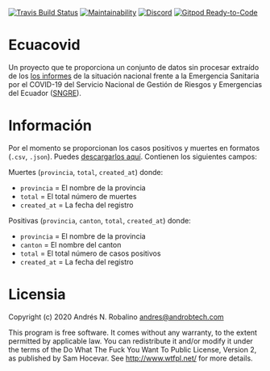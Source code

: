 [![Travis Build Status](https://travis-ci.org/andrab/ecuacovid.svg?branch=master)](https://travis-ci.org/andrab/ecuacovid)
[![Maintainability](https://api.codeclimate.com/v1/badges/2c1e8fb845a904141619/maintainability)](https://codeclimate.com/github/andrab/ecuacovid/maintainability)
[![Discord](https://img.shields.io/discord/693754947040444436.svg?logo=discord)](https://discord.gg/WnS2ss)
[![Gitpod Ready-to-Code](https://img.shields.io/badge/Gitpod-Ready--to--Code-blue?logo=gitpod)](https://gitpod.io/#https://github.com/andrab/ecuacovid)


# Ecuacovid

Un proyecto que te proporciona un conjunto de datos sin procesar extraído de los [los informes](fuentes/) de la situación nacional frente a la Emergencia Sanitaria por el COVID-19 del Servicio Nacional de Gestión de Riesgos y Emergencias del Ecuador ([SNGRE](https://www.gestionderiesgos.gob.ec)).

# Información

Por el momento se proporcionan los casos positivos y muertes en formatos (`.csv`, `.json`). Puedes [descargarlos aquí](datos_crudos/). Contienen los siguientes campos:

Muertes (`provincia`, `total`, `created_at`) donde:

* `provincia` = El nombre de la provincia
* `total` = El total número de muertes
* `created_at` = La fecha del registro

Positivas (`provincia`, `canton`, `total`, `created_at`) donde:

* `provincia` = El nombre de la provincia
* `canton` = El nombre del canton
* `total` = El total número de casos positivos
* `created_at` = La fecha del registro


# Licensia

Copyright (c) 2020 Andrés N. Robalino <andres@androbtech.com>

This program is free software. It comes without any warranty,
to the extent permitted by applicable law.
You can redistribute it and/or modify it under the terms of the
Do What The Fuck You Want To Public License,
Version 2, as published by Sam Hocevar.
See http://www.wtfpl.net/ for more details.

